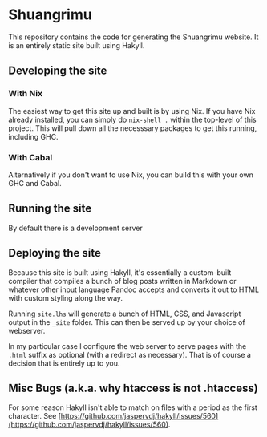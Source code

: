 Shuangrimu
==========

This repository contains the code for generating the Shuangrimu website. It is
an entirely static site built using Hakyll.

Developing the site
------------------

### With Nix

The easiest way to get this site up and built is by using Nix. If you have Nix
already installed, you can simply do `nix-shell .` within the top-level of this
project. This will pull down all the necesssary packages to get this running,
including GHC.

### With Cabal

Alternatively if you don't want to use Nix, you can build this with your own GHC
and Cabal.

Running the site
----------------

By default there is a development server

Deploying the site
------------------

Because this site is built using Hakyll, it's essentially a custom-built
compiler that compiles a bunch of blog posts written in Markdown or whatever
other input language Pandoc accepts and converts it out to HTML with custom
styling along the way.

Running `site.lhs` will generate a bunch of HTML, CSS, and Javascript output in
the `_site` folder. This can then be served up by your choice of webserver.

In my particular case I configure the web server to serve pages with the `.html`
suffix as optional (with a redirect as necessary). That is of course a decision
that is entirely up to you.

Misc Bugs (a.k.a. why htaccess is not .htaccess)
------------------------------------------------

For some reason Hakyll isn't able to match on files with a period as the first
character. See
[https://github.com/jaspervdj/hakyll/issues/560](https://github.com/jaspervdj/hakyll/issues/560).
